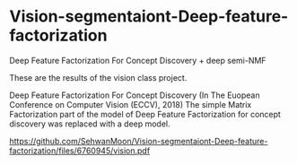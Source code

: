 # Vision-segmentaiont-Deep-feature-factorization
Deep Feature Factorization For Concept Discovery  + deep semi-NMF


These are the results of the vision class project.

Deep Feature Factorization For Concept Discovery (In The Euopean Conference on Computer Vision (ECCV), 2018)
The simple Matrix Factorization part of the model of Deep Feature Factorization for concept discovery was replaced with a deep model.

https://github.com/SehwanMoon/Vision-segmentaiont-Deep-feature-factorization/files/6760945/vision.pdf
